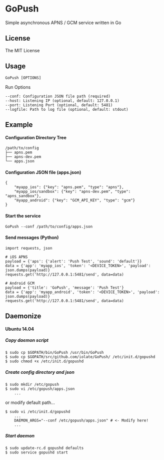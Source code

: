 GoPush
====

Simple asynchronous APNS / GCM service written in Go

License
--------

The MIT License

Usage
--------
    GoPush [OPTIONS]

Run Options

    --conf: Configuration JSON file path (required)
    --host: Listening IP (optional, default: 127.0.0.1)
    --port: Listening Port (optional, default: 5481)
    --logfile: Path to log file (optional, default: stdout)


Example
--------

#### Configuration Directory Tree

    /path/to/config
    ├── apns.pem
    ├── apns-dev.pem
    └── apps.json


#### Configuration JSON file (apps.json)

    {
        "myapp_ios": {"key": "apns.pem", "type": "apns"},
        "myapp_ios/sandbox": {"key": "apns-dev.pem", "type": "apns_sandbox"},
        "myapp_android": {"key": "GCM_API_KEY", "type": "gcm"}
    }


#### Start the service

    GoPush --conf /path/to/config/apps.json


#### Send messages (Python)

    import requests, json
    
    # iOS APNS
    payload = {'aps': {'alert': 'Push Test', 'sound': 'default'}}
    data = {'app': 'myapp_ios', 'token': '<DEVICE_TOKEN>', 'payload': json.dumps(payload)}
    requests.get('http://127.0.0.1:5481/send', data=data)
    
    # Android GCM
    payload = {'title': 'GoPush', 'message': 'Push Test'}
    data = {'app': 'myapp_android', 'token': '<DEVICE_TOKEN>', 'payload': json.dumps(payload)}
    requests.get('http://127.0.0.1:5481/send', data=data)


Daemonize
--------
#### Ubuntu 14.04

##### Copy daemon script
    $ sudo cp $GOPATH/bin/GoPush /usr/bin/GoPush
    $ sudo cp $GOPATH/src/github.com/iolate/GoPush/ /etc/init.d/gopushd
    $ sudo chmod +x /etc/init.d/gopushd

##### Create config directory and json

    $ sudo mkdir /etc/gopush
    $ sudo vi /etc/gopush/apps.json
        ...

or modify default path...

    $ sudo vi /etc/init.d/gopushd
        ...
        DAEMON_ARGS="--conf /etc/gopush/apps.json" # <- Modify here!
        ...

##### Start daemon

    $ sudo update-rc.d gopushd defaults
    $ sudo service gopushd start

